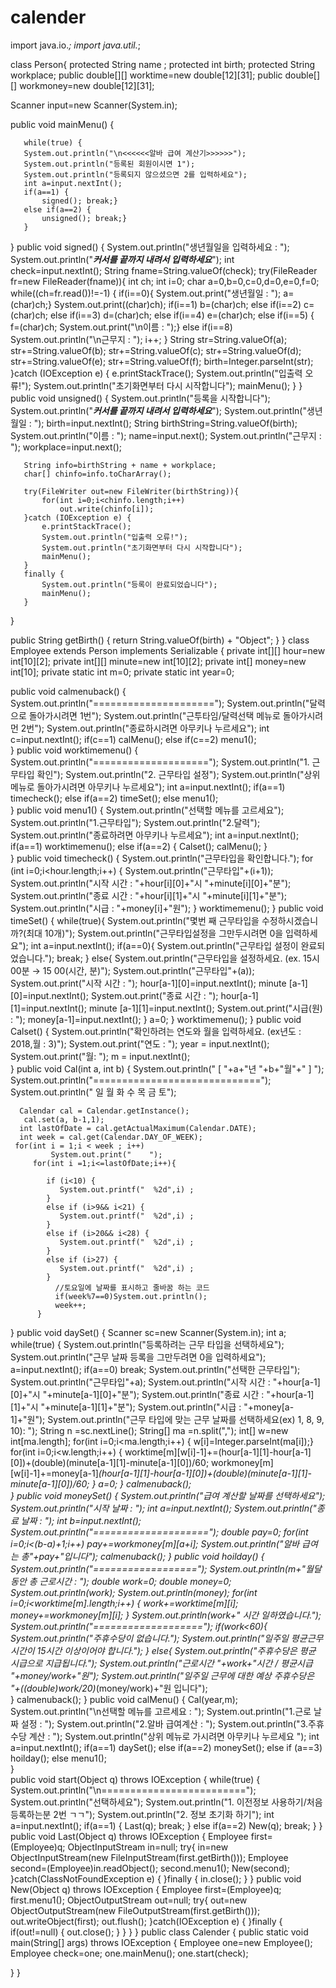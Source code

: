 # calender

import java.io.*;
import java.util.*;

class Person{
   protected String name ;
   protected int birth;
   protected String workplace;
   public double[][] worktime=new double[12][31];
   public double[][] workmoney=new double[12][31];
   
   Scanner input=new Scanner(System.in);
   
   public void mainMenu() {
	   
	   while(true) {
	   System.out.println("\n<<<<<<알바 급여 계산기>>>>>>");
	   System.out.println("등록된 회원이시면 1");
	   System.out.println("등록되지 않으셨으면 2를 입력하세요");
	   int a=input.nextInt();
	   if(a==1) {
		   signed(); break;}
	   else if(a==2) {
		   unsigned(); break;}	   
	   }
  }
   public void signed() {
	   System.out.println("생년월일을 입력하세요 : ");
	   System.out.println("***커서를 끝까지 내려서 입력하세요***");
	   int check=input.nextInt();
	   String fname=String.valueOf(check);
	   try(FileReader fr=new FileReader(fname)){
		   int ch;
		   int i=0;
		   char a=0,b=0,c=0,d=0,e=0,f=0;
		   while((ch=fr.read())!=-1) {
			   if(i==0){
				   System.out.print("생년월일 : ");
				   a=(char)ch;}
			   System.out.print((char)ch);
			   if(i==1)
				   b=(char)ch;
			   else if(i==2)
				   c=(char)ch;
			   else if(i==3)
				   d=(char)ch;
			   else if(i==4)
				   e=(char)ch;
			   else if(i==5) {
				   f=(char)ch;
				   System.out.print("\n이름 : ");}
			   else if(i==8)
				   System.out.println("\n근무지 : ");
			   i++;
		   }
		   String str=String.valueOf(a);
		   str+=String.valueOf(b);
		   str+=String.valueOf(c);
		   str+=String.valueOf(d);
		   str+=String.valueOf(e);
		   str+=String.valueOf(f);
		   birth=Integer.parseInt(str);
	   }catch (IOException e) {
		   e.printStackTrace();
		   System.out.println("입출력 오류!");
		   System.out.println("초기화면부터 다시 시작합니다");
		   mainMenu();
	   }
   }
   public void unsigned() {
	   System.out.println("등록을 시작합니다");
	   System.out.println("***커서를 끝까지 내려서 입력하세요***");
	   System.out.println("생년월일 : ");
	   birth=input.nextInt();
	   String birthString=String.valueOf(birth);
	   System.out.println("이름 : ");
	   name=input.next();
	   System.out.println("근무지 : ");
	   workplace=input.next();
	   
	   String info=birthString + name + workplace;
	   char[] chinfo=info.toCharArray();
	   
	   try(FileWriter out=new FileWriter(birthString)){
		   for(int i=0;i<chinfo.length;i++)
			   out.write(chinfo[i]);
	   }catch (IOException e) {
		   e.printStackTrace();
		   System.out.println("입출력 오류!");
		   System.out.println("초기화면부터 다시 시작합니다");
		   mainMenu();
	   }
	   finally {
		   System.out.println("등록이 완료되었습니다");
		   mainMenu();
	   }
   }

   public String getBirth() {
	   return  String.valueOf(birth) + "Object";
   }
}
class Employee extends Person implements Serializable {
   private int[][] hour=new int[10][2];
   private int[][] minute=new int[10][2];
   private int[] money=new int[10];
   private static int m=0;
   private static int year=0;
   
   public void calmenuback() {
	   System.out.println("=====================");
	      System.out.println("달력으로 돌아가시려면 1번");
	      System.out.println("근투타임/달력선택 메뉴로 돌아가시려먼 2번");
	      System.out.println("종료하시려면 아무키나 누르세요");
	      int c=input.nextInt();
	      if(c==1)
	    	  calMenu();
	      else if(c==2)
	    	  menu1();        
   }
   public void worktimemenu() {
	   System.out.println("====================");
	   System.out.println("1. 근무타입 확인");
	   System.out.println("2. 근무타입 설정");
	   System.out.println("상위 메뉴로 돌아가시려면 아무키나 누르세요");
	   int a=input.nextInt();
	   if(a==1)
		   timecheck();
	   else if(a==2)
		   timeSet();
	   else 
		   menu1();	   
   }
   public void menu1() {
	   System.out.println("선택할 메뉴를 고르세요");
	   System.out.println("1.근무타입");
	   System.out.println("2.달력");
	   System.out.println("종료하려면 아무키나 누르세요");
	   int a=input.nextInt();
	   if(a==1)
		   worktimemenu();
	   else if(a==2) {
		   Calset();
		   calMenu(); }		   
   }
   public void timecheck() {
	   System.out.println("근무타입을 확인합니다.");
	   for (int i=0;i<hour.length;i++) {
		   System.out.println("근무타입"+(i+1));
		      System.out.println("시작 시간 : "+hour[i][0]+"시 "+minute[i][0]+"분");
		      System.out.println("종료 시간 : "+hour[i][1]+"시 "+minute[i][1]+"분");
		      System.out.println("시급 : "+money[i]+"원");
	   }
	   worktimemenu();
   }
   public void timeSet() {
      while(true){
            System.out.println("몇번 째 근무타입을 수정하시겠습니까?(최대 10개)");
            System.out.println("근무타입설정을 그만두시려면 0을 입력하세요");
            int a=input.nextInt();
            if(a==0){
            	System.out.println("근무타입 설정이 완료되었습니다.");
                break;
            }
            else{
            	 System.out.println("근무타입을 설정하세요. (ex. 15시 00분 → 15 00(시간, 분)");
                 System.out.println("근무타입"+(a));
                 System.out.print("시작 시간 : ");
                 hour[a-1][0]=input.nextInt();
                 minute [a-1][0]=input.nextInt();
                 System.out.print("종료 시간 : ");
                 hour[a-1][1]=input.nextInt();
                 minute [a-1][1]=input.nextInt();
                 System.out.print("시급(원) : ");
                 money[a-1]=input.nextInt();
            }
            a=0;
         }
      	worktimemenu();
   }
   public void Calset() {
       System.out.println("확인하려는 연도와 월을 입력하세요.  (ex년도 : 2018,월 : 3)");
      System.out.print("연도 : ");
      year = input.nextInt();
      System.out.print("월: ");
      m = input.nextInt();        
   }
   public void Cal(int a, int b) {
       System.out.println("       [ "+a+"년 "+b+"월"+" ] ");
       System.out.println("=============================");
        System.out.println("    일     월     화     수     목     금     토");

      Calendar cal = Calendar.getInstance();
       cal.set(a, b-1,1);
      int lastOfDate = cal.getActualMaximum(Calendar.DATE);
      int week = cal.get(Calendar.DAY_OF_WEEK);
     for(int i = 1;i < week ; i++)
             System.out.print("    ");
         for(int i =1;i<=lastOfDate;i++){
            
            if (i<10) {
               System.out.printf("  %2d",i) ;
            }
            else if (i>9&& i<21) {
               System.out.printf("  %2d",i) ;
            }
            else if (i>20&& i<28) {
               System.out.printf("  %2d",i) ;
            }
            else if (i>27) {
               System.out.printf("  %2d",i) ;
            }
              //토요일에 날짜를 표시하고 줄바꿈 하는 코드
              if(week%7==0)System.out.println();
              week++;
          }
   }
   public void daySet() {
	  Scanner sc=new Scanner(System.in);
	  int a;
      while(true) {
      System.out.println("등록하려는 근무 타입을 선택하세요");
      System.out.println("근무 날짜 등록을 그만두려면 0을 입력하세요");
      a=input.nextInt();
      if(a==0)
         break;
      System.out.println("선택한 근무타입");
      System.out.println("근무타입"+a);
      System.out.println("시작 시간 : "+hour[a-1][0]+"시 "+minute[a-1][0]+"분");
      System.out.println("종료 시간 : "+hour[a-1][1]+"시 "+minute[a-1][1]+"분");
      System.out.println("시급 : "+money[a-1]+"원");
      System.out.println("근무 타입에 맞는 근무 날짜를 선택하세요(ex) 1, 8, 9, 10): "); 
      String n =sc.nextLine(); 
      String[] ma =n.split(",");
      int[] w=new int[ma.length];
      for(int i=0;i<ma.length;i++) {
         w[i]=Integer.parseInt(ma[i]);}
      for(int i=0;i<w.length;i++) {
         worktime[m][w[i]-1]+=(hour[a-1][1]-hour[a-1][0])+(double)(minute[a-1][1]-minute[a-1][0])/60;
         workmoney[m][w[i]-1]+=money[a-1]*(hour[a-1][1]-hour[a-1][0])+(double)(minute[a-1][1]-minute[a-1][0])/60;
      }
      a=0;
      }
      calmenuback();  
}
   public void moneySet() {
      System.out.println("급여 계산할 날짜를 선택하세요");
      System.out.println("시작 날짜 : ");
      int a=input.nextInt();
      System.out.println("종료 날짜 : ");
      int b=input.nextInt();
      System.out.println("====================");
      double pay=0;
      for(int i=0;i<(b-a)+1;i++)
         pay+=workmoney[m][a+i];
      System.out.println("알바 급여는 총"+pay+"입니다");
      calmenuback();
   }
   public void hoilday() {
      System.out.println("==================");
      System.out.println(m+"월달 동안 총 근로시간 : ");
      double work=0;
      double money=0;
      System.out.println(work);
      System.out.println(money);
      for(int i=0;i<worktime[m].length;i++) {
         work+=worktime[m][i];
         money+=workmoney[m][i];
      }
      System.out.println(work+" 시간 일하였습니다.");
      System.out.println("===================");
      if(work<60){
         System.out.println("주휴수당이 없습니다.");
         System.out.println("일주일 평균근무 시간이 15시간 이상이어야 합니다.");
      }
      else{
         System.out.println("주휴수당은 평균 시급으로 지급됩니다.");
         System.out.println("근로시간 "+work+"시간 / 평균시급 "+money/work+"원");
         System.out.println("일주일 근무에 대한 예상 주휴수당은 "+((double)work/20)*(money/work)+"원 입니다");  
      }
      calmenuback();
}
   public void calMenu() {
	  Cal(year,m);
      System.out.println("\n선택할 메뉴를 고르세요 : ");
      System.out.println("1.근로 날짜 설정  : ");
      System.out.println("2.알바 급여계산 : ");
      System.out.println("3.주휴수당 계산 : ");
      System.out.println("상위 메뉴로 가시려면 아무키나 누르세요 ");
      int a=input.nextInt();
      if(a==1)
         daySet();
      else if(a==2)
         moneySet();
      else if (a==3)
         hoilday();
      else
         menu1();      
   }  
   public void start(Object q) throws IOException {
		while(true) {
		System.out.println("\n=========================");
		System.out.println("선택하세요");
		System.out.println("1. 이전정보 사용하기/처음등록하는분 2번  ㄱㄱ");
		System.out.println("2. 정보 초기화 하기");
		int a=input.nextInt();
		if(a==1) {
			Last(q);
			break;
		}
		else if(a==2)
			New(q);
			break;
		}
	}
	public void Last(Object q) throws IOException {
		Employee first=(Employee)q;
		ObjectInputStream in=null;
		try{
			in=new ObjectInputStream(new FileInputStream(first.getBirth()));
			Employee second=(Employee)in.readObject();
			second.menu1();
			New(second);
		}catch(ClassNotFoundException e) {
		}finally {
			in.close();
		}
	}
	public void New(Object q) throws IOException {
		Employee first=(Employee)q;
		first.menu1();
		ObjectOutputStream out=null;
		try{
			out=new ObjectOutputStream(new FileOutputStream(first.getBirth()));
			out.writeObject(first);
			out.flush();
		}catch(IOException e) {
		}finally {
			if(out!=null) {
				out.close();
			}
		}
	}
}
public class Calender {
   public static void main(String[] args) throws IOException {
	   Employee one=new Employee();
	   Employee check=one;
	   one.mainMenu();
	   one.start(check);
	   
   }
   }